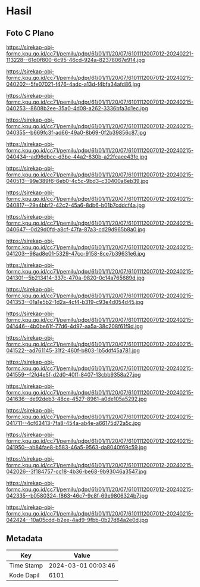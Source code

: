 # Hasil

## Foto C Plano

https://sirekap-obj-formc.kpu.go.id/cc71/pemilu/pdpr/61/01/11/20/07/6101112007012-20240221-113228--61d0f800-6c95-46cd-924a-82378067e914.jpg

https://sirekap-obj-formc.kpu.go.id/cc71/pemilu/pdpr/61/01/11/20/07/6101112007012-20240215-040202--5fe07021-f476-4adc-a13d-f4bfa34afd86.jpg

https://sirekap-obj-formc.kpu.go.id/cc71/pemilu/pdpr/61/01/11/20/07/6101112007012-20240215-040253--8608b2ee-35a0-4d08-a262-3336bfa3d1ec.jpg

https://sirekap-obj-formc.kpu.go.id/cc71/pemilu/pdpr/61/01/11/20/07/6101112007012-20240215-040355--b669fc3f-ad66-49a0-8b69-0f2b39856c87.jpg

https://sirekap-obj-formc.kpu.go.id/cc71/pemilu/pdpr/61/01/11/20/07/6101112007012-20240215-040434--ad96dbcc-d3be-44a2-830b-a22fcaee43fe.jpg

https://sirekap-obj-formc.kpu.go.id/cc71/pemilu/pdpr/61/01/11/20/07/6101112007012-20240215-040513--99e389f6-6eb0-4c5c-9bd3-c30400a6eb39.jpg

https://sirekap-obj-formc.kpu.go.id/cc71/pemilu/pdpr/61/01/11/20/07/6101112007012-20240215-040817--29a4bbf2-42c2-45a6-8db6-b01b7cddcf4a.jpg

https://sirekap-obj-formc.kpu.go.id/cc71/pemilu/pdpr/61/01/11/20/07/6101112007012-20240215-040647--0d29d0fd-a8cf-47fa-87a3-cd29d965b8a0.jpg

https://sirekap-obj-formc.kpu.go.id/cc71/pemilu/pdpr/61/01/11/20/07/6101112007012-20240215-041203--98ad8e01-5329-47cc-9158-8ce7b39631e6.jpg

https://sirekap-obj-formc.kpu.go.id/cc71/pemilu/pdpr/61/01/11/20/07/6101112007012-20240215-041301--5b213414-337c-470a-9820-0c14a765689d.jpg

https://sirekap-obj-formc.kpu.go.id/cc71/pemilu/pdpr/61/01/11/20/07/6101112007012-20240215-041353--01a1e5b2-1d2a-4cf4-b319-c93e4d054d45.jpg

https://sirekap-obj-formc.kpu.go.id/cc71/pemilu/pdpr/61/01/11/20/07/6101112007012-20240215-041446--4b0be61f-77d6-4d97-aa5a-38c208f61f9d.jpg

https://sirekap-obj-formc.kpu.go.id/cc71/pemilu/pdpr/61/01/11/20/07/6101112007012-20240215-041522--ad761145-31f2-460f-b803-1b5ddf45a781.jpg

https://sirekap-obj-formc.kpu.go.id/cc71/pemilu/pdpr/61/01/11/20/07/6101112007012-20240215-041559--f2fd4e5f-d2d0-40ff-8407-13cbb9358a27.jpg

https://sirekap-obj-formc.kpu.go.id/cc71/pemilu/pdpr/61/01/11/20/07/6101112007012-20240215-041636--de92deb3-48ce-4527-8961-a0de105a5292.jpg

https://sirekap-obj-formc.kpu.go.id/cc71/pemilu/pdpr/61/01/11/20/07/6101112007012-20240215-041711--4cf63413-7fa8-454a-ab4e-a66175d72a5c.jpg

https://sirekap-obj-formc.kpu.go.id/cc71/pemilu/pdpr/61/01/11/20/07/6101112007012-20240215-041950--ab84fae8-b583-46a5-9563-da8040f69c59.jpg

https://sirekap-obj-formc.kpu.go.id/cc71/pemilu/pdpr/61/01/11/20/07/6101112007012-20240215-042026--3f184757-cc18-4b36-be68-9b93046a3547.jpg

https://sirekap-obj-formc.kpu.go.id/cc71/pemilu/pdpr/61/01/11/20/07/6101112007012-20240215-042335--b0580324-f863-46c7-9c8f-69e9806324b7.jpg

https://sirekap-obj-formc.kpu.go.id/cc71/pemilu/pdpr/61/01/11/20/07/6101112007012-20240215-042424--10a05cdd-b2ee-4ad9-9fbb-0b27d84a2e0d.jpg


## Metadata

| Key        | Value               |
| ---------- | ------------------- |
| Time Stamp | 2024-03-01 00:03:46 |
| Kode Dapil | 6101                |



